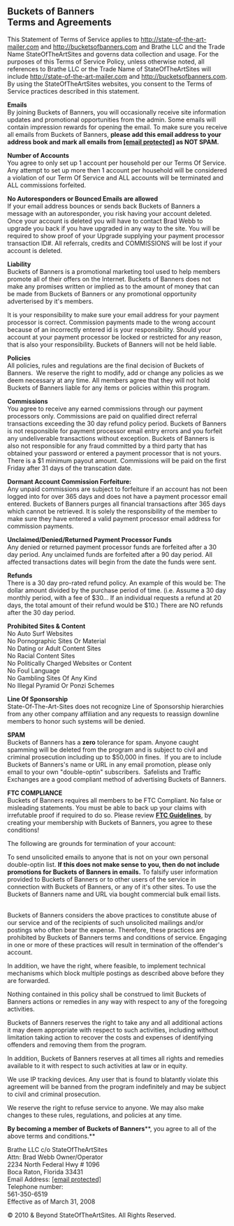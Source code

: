 Buckets of Banners  
Terms and Agreements
-----------------------------------------

This Statement of Terms of Service applies to http://state-of-the-art-mailer.com and http://bucketsofbanners.com and Brathe LLC and the Trade Name StateOfTheArtSites and governs data collection and usage. For the purposes of this Terms of Service Policy, unless otherwise noted, all references to Brathe LLC or the Trade Name of StateOfTheArtSites will include http://state-of-the-art-mailer.com and http://bucketsofbanners.com. By using the StateOfTheArtSites websites, you consent to the Terms of Service practices described in this statement.

**Emails**  
By joining Buckets of Banners, you will occasionally receive site information updates and promotional opportunities from the admin. Some emails will contain impression rewards for opening the email. To make sure you receive all emails from Buckets of Banners, **please add this email address to your address book and mark all emails from [\[email protected\]](http://bucketsofbanners.com/cdn-cgi/l/email-protection) as NOT SPAM.**

**Number of Accounts**  
You agree to only set up 1 account per household per our Terms Of Service. Any attempt to set up more then 1 account per household will be considered a violation of our Term Of Service and ALL accounts will be terminated and ALL commissions forfeited.

**No Autoresponders or Bounced Emails are allowed**  
If your email address bounces or sends back Buckets of Banners a message with an autoresponder, you risk having your account deleted. Once your account is deleted you will have to contact Brad Webb to upgrade you back if you have upgraded in any way to the site. You will be required to show proof of your Upgrade supplying your payment processor transaction ID#. All referrals, credits and COMMISSIONS will be lost if your account is deleted.  

**Liability**   
Buckets of Banners is a promotional marketing tool used to help members promote all of their offers on the Internet. Buckets of Banners does not make any promises written or implied as to the amount of money that can be made from Buckets of Banners or any promotional opportunity adverterised by it's members.

It is your responsibility to make sure your email address for your payment processor is correct. Commission payments made to the wrong account because of an incorrectly entered id is your responsibility. Should your account at your payment processor be locked or restricted for any reason, that is also your responsibility. Buckets of Banners will not be held liable.

**Policies**   
All policies, rules and regulations are the final decision of Buckets of Banners.  We reserve the right to modify, add or change any policies as we deem necessary at any time. All members agree that they will not hold Buckets of Banners liable for any items or policies within this program.

**Commissions**   
You agree to receive any earned commissions through our payment processors only. Commissions are paid on qualified direct referral transactions exceeding the 30 day refund policy period. Buckets of Banners is not responsible for payment processor email entry errors and you forfeit any undeliverable transactions without exception. Buckets of Banners is also not responsible for any fraud committed by a third party that has obtained your password or entered a payment processor that is not yours. There is a $1 minimum payout amount. Commissions will be paid on the first Friday after 31 days of the transcation date.

**Dormant Account Commission Forfeiture:**    
Any unpaid commissions are subject to forfeiture if an account has not been logged into for over 365 days and does not have a payment processor email entered. Buckets of Banners purges all financial transactions after 365 days which cannot be retrieved. It is solely the responsibility of the member to make sure they have entered a valid payment processor email address for commission payments.

**Unclaimed/Denied/Returned Payment Processor Funds**   
Any denied or returned payment processor funds are forfeited after a 30 day period. Any unclaimed funds are forfeited after a 90 day period. All affected transactions dates will begin from the date the funds were sent.

**Refunds**   
There is a 30 day pro-rated refund policy. An example of this would be: The dollar amount divided by the purchase period of time. (i.e. Assume a 30 day monthly period, with a fee of $30... If an individual requests a refund at 20 days, the total amount of their refund would be $10.) There are NO refunds after the 30 day period.

**Prohibited Sites & Content**   
No Auto Surf Websites  
No Pornographic Sites Or Material  
No Dating or Adult Content Sites  
No Racial Content Sites  
No Politically Charged Websites or Content  
No Foul Language  
No Gambling Sites Of Any Kind  
No Illegal Pyramid Or Ponzi Schemes

**Line Of Sponsorship**   
State-Of-The-Art-Sites does not recognize Line of Sponsorship hierarchies from any other company affiliation and any requests to reassign downline members to honor such systems will be denied.  
  
**SPAM**   
Buckets of Banners has a **zero** tolerance for spam. Anyone caught spamming will be deleted from the program and is subject to civil and criminal prosecution including up to $50,000 in fines.  If you are to include Buckets of Banners's name or URL in any email promotion, please only email to your own "double-optin" subscribers.  Safelists and Traffic Exchanges are a good compliant method of advertising Buckets of Banners.

**FTC COMPLIANCE**   
Buckets of Banners requires all members to be FTC Compliant. No false or misleading statements. You must be able to back up your claims with irrefutable proof if required to do so. Please review [**FTC Guidelines**](http://www.ftc.gov/bcp/edu/pubs/business/ecommerce/bus28.shtm), by creating your membership with Buckets of Banners, you agree to these conditions!

The following are grounds for termination of your account:

To send unsolicited emails to anyone that is not on your own personal double-optin list. **If this does not make sense to you, then do not include promotions for Buckets of Banners in emails.** To falsify user information provided to Buckets of Banners or to other users of the service in connection with Buckets of Banners, or any of it's other sites. To use the Buckets of Banners name and URL via bought commercial bulk email lists.  
 

Buckets of Banners considers the above practices to constitute abuse of our service and of the recipients of such unsolicited mailings and/or postings who often bear the expense. Therefore, these practices are prohibited by Buckets of Banners terms and conditions of service. Engaging in one or more of these practices will result in termination of the offender's account.

In addition, we have the right, where feasible, to implement technical mechanisms which block multiple postings as described above before they are forwarded.

Nothing contained in this policy shall be construed to limit Buckets of Banners actions or remedies in any way with respect to any of the foregoing activities.

Buckets of Banners reserves the right to take any and all additional actions it may deem appropriate with respect to such activities, including without limitation taking action to recover the costs and expenses of identifying offenders and removing them from the program.

In addition, Buckets of Banners reserves at all times all rights and remedies available to it with respect to such activities at law or in equity.

We use IP tracking devices. Any user that is found to blatantly violate this agreement will be banned from the program indefinitely and may be subject to civil and criminal prosecution.

We reserve the right to refuse service to anyone. We may also make changes to these rules, regulations, and policies at any time.

**By becoming a member of** **Buckets of Banners****, you agree to all of the above terms and conditions.**

Brathe LLC c/o StateOfTheArtSites  
Attn: Brad Webb Owner/Operator  
2234 North Federal Hwy # 1096  
Boca Raton, Florida 33431  
Email Address: [\[email protected\]](http://bucketsofbanners.com/cdn-cgi/l/email-protection)  
Telephone number:  
561-350-6519  
Effective as of March 31, 2008  
  
© 2010 & Beyond StateOfTheArtSites. All Rights Reserved.